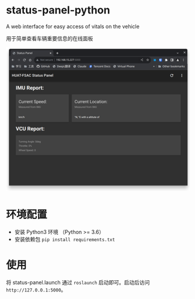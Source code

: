 # status-panel-python
A web interface for easy access of vitals on the vehicle  

用于简单查看车辆重要信息的在线面板

![](./assets/Screenshot%20from%202023-10-04%2016-51-19.png)

# 环境配置
- 安装 Python3 环境 （Python >= 3.6）
- 安装依赖包
  `pip install requirements.txt`

# 使用
将 status-panel.launch 通过  `roslaunch` 启动即可。启动后访问 `http://127.0.0.1:5000`。
